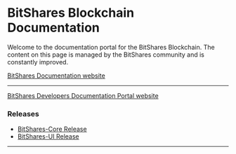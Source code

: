 # BitShares Blockchain Documentation

Welcome to the documentation portal for the BitShares Blockchain. The content on this page is managed by the BitShares community and is constantly improved.

[BitShares Documentation website](http://docs.bitshares.eu/en/master/)

-------------

[BitShares Developers Documentation Portal website](http://docs.bitshares.dev/en/master/)


### Releases
- [BitShares-Core Release](https://github.com/bitshares/bitshares-core/releases)
- [BitShares-UI Release](https://github.com/bitshares/bitshares-ui/releases)

***
